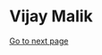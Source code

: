 <!DOCTYPE html>
<html lang="en">
<head>
    <meta charset="UTF-8">
    <meta name="viewport" content="width=device-width, initial-scale=1.0">
    <title>page1</title>
</head>
<body>
    <h1>Vijay Malik</h1>
    <a href="xyz.html" target="_blank">Go to next page</a>
</body>
</html>

